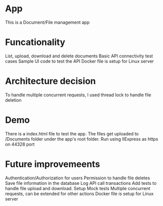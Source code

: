 # App
This is a Document/File management app 

# Funcationality
List, upload, download and delete documents
Basic API connectivity test cases
Sample UI code to test the API
Docker file is setup for Linux server

# Architecture decision
To handle multiple concurrent requests, I used thread lock to handle file deletion

# Demo
There is a index.html file to test the app. The files get uploaded to /Documents folder under the app's root folder.
Run using IIExpress as https on 44328 port

# Future improvemeents
Authentication/Authorization for users
Permission to handle file deletes
Save file information in the database
Log API call transactions
Add tests to handle file upload and download.
Setup Mock tests
Multiple concurrent requests, can be extended for other actions
Docker file is setup for Linux server

